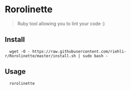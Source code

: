 Rorolinette
=======

> Ruby tool allowing you to lint your code :)

Install
---
```
  wget -O - https://raw.githubusercontent.com/riehli-r/Rorolinette/master/install.sh | sudo bash -
```

Usage
---
```
  rorolinette
```

